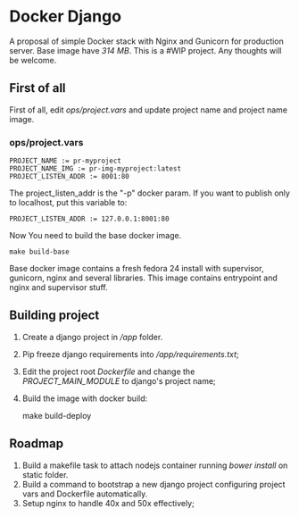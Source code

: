 # Docker Django

A proposal of simple Docker stack with Nginx and Gunicorn for production server. Base image have *314 MB*.
This is a #WIP project. Any thoughts will be welcome.

## First of all

First of all, edit *ops/project.vars* and update project name and project name image.

### ops/project.vars

    PROJECT_NAME := pr-myproject
    PROJECT_NAME_IMG := pr-img-myproject:latest
    PROJECT_LISTEN_ADDR := 8001:80 

The project\_listen\_addr is the "-p" docker param. If you want to publish only to localhost, put this variable to:

    PROJECT_LISTEN_ADDR := 127.0.0.1:8001:80 

Now You need to build the base docker image.

    make build-base

Base docker image contains a fresh fedora 24 install with supervisor, gunicorn, nginx and several libraries. This image contains entrypoint and nginx and supervisor stuff.

## Building project

1. Create a django project in */app* folder.
2. Pip freeze django requirements into */app/requirements.txt*;
2. Edit the project root *Dockerfile* and change the *PROJECT_MAIN_MODULE* to django's project name;
3. Build the image with docker build:

    make build-deploy

## Roadmap

1. Build a makefile task to attach nodejs container running _bower install_ on static folder.
2. Build a command to bootstrap a new django project configuring project vars and Dockerfile automatically.
3. Setup nginx to handle 40x and 50x effectively;
